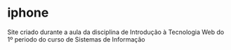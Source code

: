 # iphone
Site criado durante a aula da disciplina de Introdução à Tecnologia Web do 1º periodo do curso de Sistemas de Informação  
